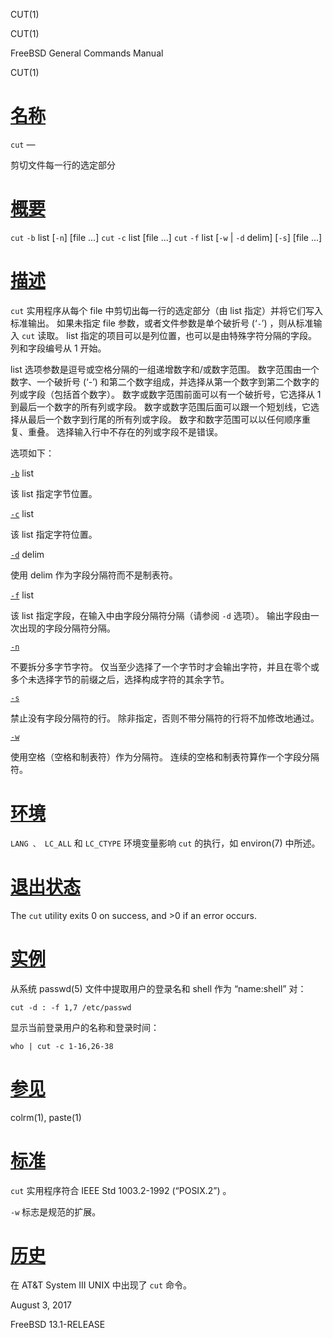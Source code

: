   CUT(1)  

CUT(1)

FreeBSD General Commands Manual

CUT(1)

[名称](#__u540D___u79F0_)
=======================

`cut` —

剪切文件每一行的选定部分

[概要](#__u6982___u8981_)
=======================

`cut` `-b` list \[`-n`\] \[file ...\] `cut` `-c` list \[file ...\] `cut` `-f` list \[`-w` | `-d` delim\] \[`-s`\] \[file ...\]

[描述](#__u63CF___u8FF0_)
=======================

`cut` 实用程序从每个 file 中剪切出每一行的选定部分（由 list 指定）并将它们写入标准输出。 如果未指定 file 参数，或者文件参数是单个破折号 (‘`-`’) ，则从标准输入 `cut` 读取。 list 指定的项目可以是列位置，也可以是由特殊字符分隔的字段。 列和字段编号从 1 开始。

list 选项参数是逗号或空格分隔的一组递增数字和/或数字范围。 数字范围由一个数字、一个破折号 (‘-’) 和第二个数字组成，并选择从第一个数字到第二个数字的列或字段（包括首个数字）。 数字或数字范围前面可以有一个破折号，它选择从 1 到最后一个数字的所有列或字段。 数字或数字范围后面可以跟一个短划线，它选择从最后一个数字到行尾的所有列或字段。 数字和数字范围可以以任何顺序重复、重叠。 选择输入行中不存在的列或字段不是错误。

选项如下：

[`-b`](#b) list

该 list 指定字节位置。

[`-c`](#c) list

该 list 指定字符位置。

[`-d`](#d) delim

使用 delim 作为字段分隔符而不是制表符。

[`-f`](#f) list

该 list 指定字段，在输入中由字段分隔符分隔（请参阅 `-d` 选项）。 输出字段由一次出现的字段分隔符分隔。

[`-n`](#n)

不要拆分多字节字符。 仅当至少选择了一个字节时才会输出字符，并且在零个或多个未选择字节的前缀之后，选择构成字符的其余字节。

[`-s`](#s)

禁止没有字段分隔符的行。 除非指定，否则不带分隔符的行将不加修改地通过。

[`-w`](#w)

使用空格（空格和制表符）作为分隔符。 连续的空格和制表符算作一个字段分隔符。

[环境](#__u73AF___u5883_)
=======================

`LANG 、 LC_ALL` 和 `LC_CTYPE` 环境变量影响 `cut` 的执行，如 environ(7) 中所述。

[退出状态](#__u9000___u51FA___u72B6___u6001_)
=========================================

The `cut` utility exits 0 on success, and >0 if an error occurs.

[实例](#__u5B9E___u4F8B_)
=======================

从系统 passwd(5) 文件中提取用户的登录名和 shell 作为 “name:shell” 对：

`cut -d : -f 1,7 /etc/passwd`

显示当前登录用户的名称和登录时间：

`who | cut -c 1-16,26-38`

[参见](#__u53C2___u89C1_)
=======================

colrm(1), paste(1)

[标准](#__u6807___u51C6_)
=======================

`cut` 实用程序符合 IEEE Std 1003.2-1992 (“POSIX.2”) 。

`-w` 标志是规范的扩展。

[历史](#__u5386___u53F2_)
=======================

在 AT&T System III UNIX 中出现了 `cut` 命令。

August 3, 2017

FreeBSD 13.1-RELEASE